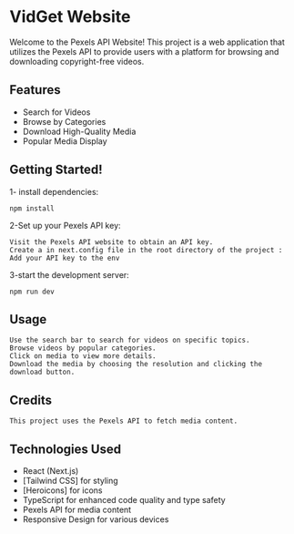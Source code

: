 # VidGet Website

Welcome to the Pexels API Website! 
This project is a web application that utilizes the Pexels API to provide users with a platform for browsing and downloading copyright-free videos.

## Features

- Search for Videos
- Browse by Categories
- Download High-Quality Media
- Popular Media Display

## Getting Started!

1- install dependencies:

```
npm install
```

2-Set up your Pexels API key:

    Visit the Pexels API website to obtain an API key.
    Create a in next.config file in the root directory of the project :
    Add your API key to the env 


3-start the development server:

```
npm run dev

```
## Usage

    Use the search bar to search for videos on specific topics.
    Browse videos by popular categories.
    Click on media to view more details.
    Download the media by choosing the resolution and clicking the download button.

## Credits

    This project uses the Pexels API to fetch media content.


## Technologies Used

- React (Next.js)
- [Tailwind CSS] for styling
- [Heroicons] for icons
- TypeScript for enhanced code quality and type safety
- Pexels API for media content
- Responsive Design for various devices

